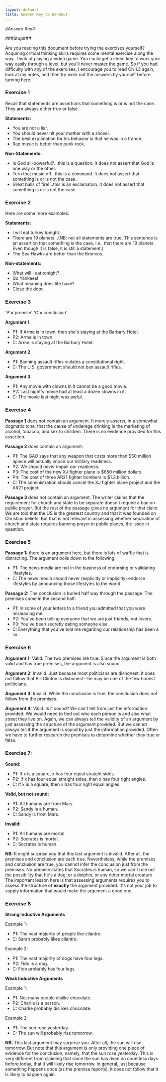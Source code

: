 ```yaml
---
layout: default
title: Answer Key to Handout
---
```



#Answer Key#


###Stop###

Are you reading this document before trying the exercises yourself? Acquiring critical thinking skills requires some mental exercise along the way. Think of playing a video game. You could get a cheat key to work your way easily through a level, but you'll never master the game. So if you had difficulty with any of the exercises, I encourage you to read Ch 1.3 again, look at my notes, and then try work out the answers by yourself before turning here. 


### Exercise 1 

Recall that statements are assertions that something is or is not the case. They are always either true or false. 

**Statements:**

+ You are not a liar.
+ You should never hit your mother with a shovel.
+ The best explanation for his behavior is that he was in a trance.
+ Rap music is better than punk rock.

**Non-Statements:** 

+ Is God all-powerful?...this is a question. It does not assert that God is one way or the other. + Turn that music off...this is a command. It does not assert that something is or is not the case.+ Great balls of fire!...this is an exclamation. It does not assert that something is or is not the case. 


### Exercise 2 

Here are some more examples: 

**Statements:**

+ I will eat turkey tonight. 
+ There are 19 planets...(NB: not all statements are true. This sentence is an assertion that something is the case, i.e., that there are 19 planets. Even though it is false, it is still a statement.) 
+ The Sea Hawks are better than the Broncos. 


**Non-statements:**

+ What will I eat tonight? 
+ Go Yankees!
+ What meaning does life have? 
+ Close the door.



### Exercise 3 

'P'='premise'
'C'='conclusion'

**Argument 1**

+ P1: If Arme is in town, then she's staying at the Barbary Hotel. 
+ P2: Arme is in town. 
+ C: Arme is staying at the Barbary Hotel.  

**Argument 2**

+ P1: Banning assault rifles violates a constitutional right. 
+ C: The U.S. government should not ban assault rifles.

**Argument 3**

+ P1: Any movie with clowns in it cannot be a good movie. 
+ P2: Last night's movie had at least a dozen clowns in it. 
+ C: The movie last night was awful.


### Exercise 4


**Passage 1** does not contain an argument. It merely asserts, in a somewhat dogmatic tone, that the cause of underage drinking is the marketing of alcohol, tobacco, and sex to children. There is no evidence provided for this assertion. 

**Passage 2** does contain an argument:


+ P1: The GAO says that any weapon that costs more than $50 million apiece will actually impair our military readiness.
+ P2: We should never impair our readiness.
+ P3: The cost of the new XJ fighter plane is $650 million dollars. 
+ P4: The cost of three AR21 fighter bombers is $1.2 billion.  
+ C: The administration should cancel the XJ fighter plane project and the AR21 project.  

**Passage 3** does not contain an argument. The writer claims that the requirement for church and state to be separate doesn't require a ban on public prayer. But the rest of the passage gives no argument for that claim. We are told that the US is the greatest country and that it was founded on Christian beliefs. But that is not relevant in assessing whether separation of church and state requires banning prayer in public places, the issue in question.  




### Exercise 5 


**Passage 1:** there is an argument here, but there is lots of waffle that is distracting. The argument boils down to the following: 

+ P1: The news media are not in the business of endorsing or validating lifestyles.
+ C: The news media should never (explicitly or implicitly) endorse lifestyles by announcing those lifestyles to the world.


**Passage 2:** The conclusion is buried half way through the passage. The premises come in the second half:

+ P1: In some of your letters to a friend you admitted that you were misleading me.
+ P2: You've been telling everyone that we are just friends, not lovers. 
+ P3: You've been secretly dating someone else.
+ C: Everything that you've told me regarding our relationship has been a lie. 



### Exercise 6


**Argument 1:** Valid. The two premises are true. Since the argument is both valid and has true premises, the argument is also sound. 

**Argument 2:** Invalid. Just because most politicians are dishonest, it does not follow that Bill Clinton is dishonest—he may be one of the few honest politicians. 

**Argument 3:** Invalid. While the conclusion is true, the conclusion does not follow from the premises. 


**Argument 4:** Valid. Is it sound? We can't tell from just the information provided. We would need to find out who each person is and also what street they live on. Again, we can always tell the validity of an argument by just assessing the structure of the argument provided. But we cannot always tell if the argument is sound by just the information provided. Often we have to further research the premises to determine whether they true or false. 


### Exercise 7:

**Sound:**

+ P1: If x is a square, x has four equal straight sides. 
+ P2: If x has four equal straight sides, then x has four right angles. 
+ C: If x is a square, then x has four right equal angles. 

**Valid, but not sound:** 

+ P1: All humans are from Mars. 
+ P2: Sandy is a human. 
+ C: Sandy is from Mars. 

**Invalid:**

+ P1: All humans are mortal. 
+ P2: Socrates is mortal. 
+ C: Socrates is human. 

**NB:** It might surprise you that this last argument is invalid. After all, the premises and conclusion are each true. Nevertheless, while the premises and conclusion are true, you cannot infer the conclusion just from the premises. No premise states that Socrates is human, so we can't rule out the possibility that he's a dog, or a dolphin, or any other mortal creature. The important lesson here is that assessing arguments requires you to assess the structure of **exactly** the argument provided. It's not your job to supply information that would make the argument a good one.


### Exercise 8 
 

**Strong Inductive Arguments**

Example 1:

+ P1: The vast majority of people like cilantro. 
+ C: Sarah probably likes cilantro. 

Example 2:

+ P1: The vast majority of dogs have four legs. 
+ P2: Fido is a dog. 
+ C: Fido probably has four legs. 


**Weak Inductive Arguments**

Example 1:

+ P1: Not many people dislike chocolate. 
+ P2: Charlie is a person. 
+ C: Charlie probably dislikes chocolate.

Example 2: 

+ P1: The sun rose yesterday.
+ C: The sun will probably rise tomorrow. 


**NB:** This last argument may surprise you. After all, the sun will rise tomorrow. But note that this argument is only providing one piece of evidence for the conclusion, namely, that the sun rose yesterday. This is very different from claiming that since the sun has risen on countless days before today, that it will likely rise tomorrow. In general, just because something happens once (as the premise reports), it does not follow that it is likely to happen again. 




